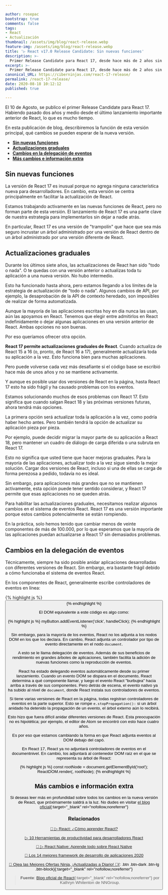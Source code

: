 ```yaml
---

author: rosepac
bootstrap: true
comments: false
tags:
- React
- Actualización
thumbnail: /assets/img/blog/react-release.webp
feature-img: /assets/img/blog/react-release.webp
title: '▷ React v17.0 Release Candidate: Sin nuevas funciones'
description: >-
  Primer Release Candidate para React 17, desde hace más de 2 años sin actualizaciones importantes, que es mucho tiempo incluso para nuestros estándares.
excerpt: >-
  Primer Release Candidate para React 17, desde hace más de 2 años sin actualizaciones importantes, que es mucho tiempo incluso para nuestros estándares.
canonical_URL: https://ciberninjas.com/react-17-release/
permalink: /react-17-release/
date: 2020-08-18 10:12:12
published: true

---
```


El 10 de Agosto, se publico el primer Release Candidate para React 17. Habiendo pasado dos años y medio desde el último lanzamiento importante anterior de React, lo que es mucho tiempo.

En esta publicación de blog, describiremos la función de esta versión principal, qué cambios se pueden esperar de la nueva versión.

- [**Sin nuevas funciones**](#sin-nuevas-funciones)
- [**Actualizaciones graduales**](#actualizaciones-graduales)
- [**Cambios en la delegación de eventos**](#cambios-en-la-delegación-de-eventos)
- [**Más cambios e información extra**](#más-cambios-e-información-extra)

## **Sin nuevas funciones**

La versión de React 17 es inusual porque no agrega ninguna característica nueva para desarrolladores. En cambio, esta versión se centra principalmente en facilitar la actualización de React.

Estamos trabajando activamente en las nuevas funciones de React, pero no forman parte de esta versión. El lanzamiento de React 17 es una parte clave de nuestra estrategia para implementarlos sin dejar a nadie atrás.

En particular, React 17 es una versión de "trampolín" que hace que sea más seguro incrustar un árbol administrado por una versión de React dentro de un árbol administrado por una versión diferente de React.

## **Actualizaciones graduales**

Durante los últimos siete años, las actualizaciones de React han sido "todo o nada". O te quedas con una versión anterior o actualizas toda tu aplicación a una nueva versión. No hubo intermedio.

Esto ha funcionado hasta ahora, pero estamos llegando a los límites de la estrategia de actualización de "todo o nada". Algunos cambios de API, por ejemplo, la desaprobación de la API de contexto heredado, son imposibles de realizar de forma automatizada.

Aunque la mayoría de las aplicaciones escritas hoy en día nunca las usan, aún las apoyamos en React. Tenemos que elegir entre admitirlos en React indefinidamente o dejar algunas aplicaciones en una versión anterior de React. Ambas opciones no son buenas.

Por eso queríamos ofrecer otra opción.

**React 17 permite actualizaciones graduales de React**. Cuando actualiza de React 15 a 16 (o, pronto, de React 16 a 17), generalmente actualizaría toda su aplicación a la vez. Esto funciona bien para muchas aplicaciones.

Pero puede volverse cada vez más desafiante si el código base se escribió hace más de unos años y no se mantiene activamente.

Y aunque es posible usar dos versiones de React en la página, hasta React 17 esto ha sido frágil y ha causado problemas con los eventos.

Estamos solucionando muchos de esos problemas con React 17. Esto significa que cuando salgan React 18 y las próximas versiones futuras, ahora tendrá más opciones.

La primera opción será actualizar toda la aplicación a la vez, como podría haber hecho antes. Pero también tendrá la opción de actualizar su aplicación pieza por pieza.

Por ejemplo, puede decidir migrar la mayor parte de su aplicación a React 18, pero mantener un cuadro de diálogo de carga diferida o una subruta en React 17.

Esto no significa que usted tiene que hacer mejoras graduales. Para la mayoría de las aplicaciones, actualizar todo a la vez sigue siendo la mejor solución. Cargar dos versiones de React, incluso si una de ellas se carga de forma perezosa a pedido, todavía no es ideal.

Sin embargo, para aplicaciones más grandes que no se mantienen activamente, esta opción puede tener sentido considerar, y React 17 permite que esas aplicaciones no se queden atrás.

Para habilitar las actualizaciones graduales, necesitamos realizar algunos cambios en el sistema de eventos React. React 17 es una versión importante porque estos cambios potencialmente se están rompiendo.

En la práctica, solo hemos tenido que cambiar menos de veinte componentes de más de 100.000, por lo que esperamos que la mayoría de las aplicaciones puedan actualizarse a React 17 sin demasiados problemas.

## **Cambios en la delegación de eventos**

Técnicamente, siempre ha sido posible anidar aplicaciones desarrolladas con diferentes versiones de React. Sin embargo, era bastante frágil debido a cómo funcionaba el sistema de eventos React.

En los componentes de React, generalmente escribe controladores de eventos en línea:

{% highlight js %}
<button onClick={handleClick}>
{% endhighlight %}

El DOM equivalente a este código es algo como:

{% highlight js %}
myButton.addEventListener('click', handleClick);
{% endhighlight %}

Sin embargo, para la mayoría de los eventos, React no los adjunta a los nodos DOM en los que los declara. En cambio, React adjunta un controlador por tipo de evento directamente en el nodo `document`.

A esto se le llama delegación de eventos. Además de sus beneficios de rendimiento en grandes árboles de aplicaciones, también facilita la adición de nuevas funciones como la reproducción de eventos.

React ha estado delegando eventos automáticamente desde su primer lanzamiento. Cuando un evento DOM se dispara en el documento, React determina a qué componente llamar, y luego el evento React "burbujea" hacia arriba a través de sus componentes. Pero detrás de escena, el evento nativo ya ha subido al nivel de `document`, donde React instala sus controladores de eventos.

Si tiene varias versiones de React en la página, todas registran controladores de eventos en la parte superior. Esto se rompe `e.stopPropagation():` si un árbol anidado ha detenido la propagación de un evento, el árbol externo aún lo recibirá.

Esto hizo que fuera difícil anidar diferentes versiones de React. Esta preocupación no es hipotética; por ejemplo, el editor de Atom se encontró con esto hace cuatro años.

Es por eso que estamos cambiando la forma en que React adjunta eventos al DOM debajo del capó.

En React 17, React ya no adjuntará controladores de eventos en el documentnivel. En cambio, los adjuntará al contenedor DOM raíz en el que se representa su árbol de React:

{% highlight js %}
const rootNode = document.getElementById('root');
ReactDOM.render(<App />, rootNode);
{% endhighlight %}

## **Más cambios e información extra**

Si deseas leer más en profundidad sobre todos los cambios en la nueva versión de React, que próximamente saldrá a la luz. No dudes en visitar [el blog oficial](https://reactjs.org/blog/2020/08/10/react-v17-rc.html){:target="_blank" rel="nofollow,noreferrer"}

### **Relacionados** <!-- omit in toc -->

[🥇 ▷ React: ¿Cómo aprender React?](https://ciberninjas.com/react/)

[▷ 10 Herramientas de productividad para desarrolladores React](https://ciberninjas.com/herramientas-productividad-react-2020/)

[🥇 ▷ React Native: Aprende todo sobre React Native](https://ciberninjas.com/react-native/)

[🥇 Los 14 mejores framework de desarrollo de aplicaciones 2020](https://ciberninjas.com/mejores-sdk-multiplataforma-2019-20/)

[🎁 Ojea las Mejores Ofertas Ninja, ¡Actualizadas a Diario! 🛒](https://www.amazon.es/shop/cibercursos){: .btn .btn-dark .btn-lg .btn-block}{:target="_blank" rel="nofollow,noreferrer"}

> **Fuente**: [Blog oficial de React](https://reactjs.org/blog/2020/08/10/react-v17-rc.html){:target="_blank" rel="nofollow,noreferrer"} por Kathryn Whitenton de NNGroup.